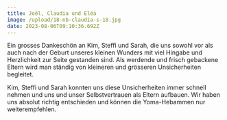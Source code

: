 ```yaml
---
title: Joël, Claudia und Eléa
image: /upload/18-nb-claudia-s-18.jpg
date: 2023-08-06T09:10:36.692Z
---
```

Ein grosses Dankeschön an Kim, Steffi und Sarah, die uns sowohl vor als auch nach der Geburt unseres kleinen Wunders mit viel Hingabe und Herzlichkeit zur Seite gestanden sind. Als werdende und frisch gebackene Eltern wird man ständig von kleineren und grösseren Unsicherheiten begleitet.

Kim, Steffi und Sarah konnten uns diese Unsicherheiten immer schnell nehmen und uns und unser Selbstvertrauen als Eltern aufbauen. Wir haben uns absolut richtig entschieden und können die Yoma-Hebammen nur weiterempfehlen.